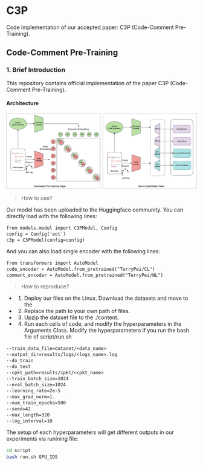 # C3P
Code implementation of our accepted paper: C3P (Code-Comment Pre-Training).


## Code-Comment Pre-Training


### 1. Brief Introduction
This repository contains official implementation of the paper C3P (Code-Comment Pre-Training).

#### Architecture

<p align="center">
        <img src="results/figs/arch.png" width="800"/></a>
</p>

> How to use?

Our model has been uploaded to the Huggingface community. You can directly load with the following lines:

```
from models.model import C3PModel, Config
config = Config('eot')
c3p = C3PModel(config=config)
```
And you can also load single encoder with the following lines:

```
from transformers import AutoModel
code_encoder = AutoModel.from_pretrained("TerryPei/CL")
comment_encoder = AutoModel.from_pretrained("TerryPei/NL")
```


> How to reproduce?
* 1. Deploy our files on the Linux. Download the datasets and move to the 

* 2. Replace the path to your own path of files.

* 3. Upzip the dataset file to the ./content.

* 4. Run each cells of code,  and modify the hyperparameters in the Arguments Class.
Modify the hyperparameters if you run the bash file of script/run.sh

```
--train_data_file=dataset/<data_name>
--output_dir=results/logs/<logs_name>.log  
--do_train 
--do_test
--cpkt_path=results/cpkt/<cpkt_name>
--train_batch_size=1024
--eval_batch_size=1024
--learning_rate=2e-5
--max_grad_norm=1.
--num_train_epochs=500
--seed=42
--max_length=320
--log_interval=10
```
The setup of each hyperparameters will get different outputs in our experiments via runining file:
```bash
cd script
bash run.sh GPU_IDS
```
